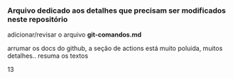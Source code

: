 ### Arquivo dedicado aos detalhes que precisam ser modificados neste repositório

adicionar/revisar o arquivo **git-comandos.md**

arrumar os docs do github, a seção de actions está muito poluida, muitos detalhes.. resuma os textos

13
